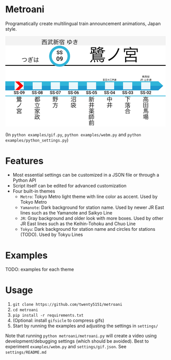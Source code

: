 # Metroani

Programatically create multilingual train announcement animations, Japan style.

![example](examples/example.gif)

(In `python examples/gif.py`, `python examples/webm.py` and `python examples/python_settings.py`)


# Features

- Most essential settings can be customized in a JSON file or through a Python API
- Script itself can be edited for advanced customization
- Four built-in themes
    - `Metro`: Tokyo Metro light theme with line color as accent. Used by Tokyo Metro
    - `Yamanote`: Dark background for station name. Used by newer JR East lines such as the Yamanote and Saikyo Line
    - `JR`: Gray background and older look with more boxes. Used by other JR East lines such as the Keihin-Tohoku and Chuo Line
    - `Tokyu`: Dark background for station name and circles for stations (TODO). Used by Tokyu Lines

# Examples

TODO: examples for each theme


# Usage

1. `git clone https://github.com/twenty5151/metroani`
2. `cd metroani`
3. `pip install -r requirements.txt`
4. (Optional: install `gifsicle` to compress gifs)
5. Start by running the examples and adjusting the settings in `settings/`

Note that running `python metroani/metroani.py` will create a video using development/debugging settings (which should be avoided). Best to experiment `examples/webm.py` and `settings/gif.json`. See `settings/README.md`
